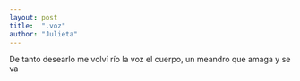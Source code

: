 ```yaml
---
layout: post
title:  ".voz"
author: "Julieta"
---
```


De tanto desearlo 
me volví río
la voz
el cuerpo, un meandro
que amaga y se va
